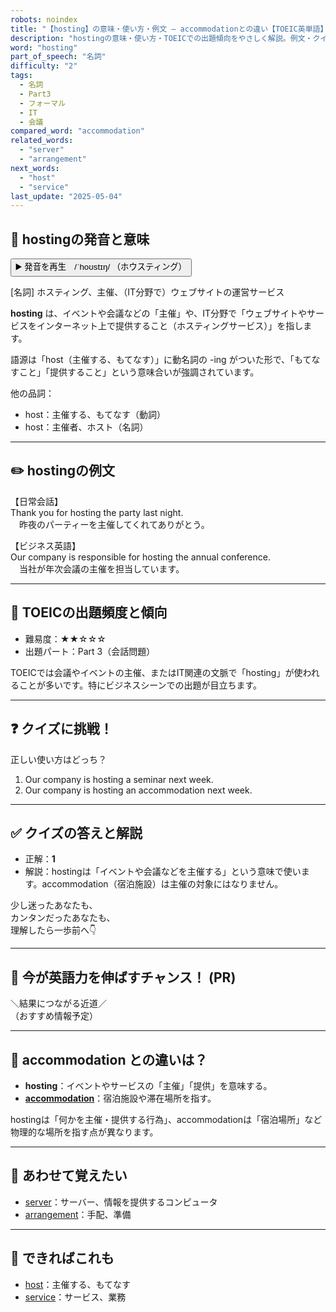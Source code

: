 ```yaml
---
robots: noindex
title: "【hosting】の意味・使い方・例文 ― accommodationとの違い【TOEIC英単語】"
description: "hostingの意味・使い方・TOEICでの出題傾向をやさしく解説。例文・クイズ付きでaccommodationとの違いもわかりやすく学べます。"
word: "hosting"
part_of_speech: "名詞"
difficulty: "2"
tags:
  - 名詞
  - Part3
  - フォーマル
  - IT
  - 会議
compared_word: "accommodation"
related_words:
  - "server"
  - "arrangement"
next_words:
  - "host"
  - "service"
last_update: "2025-05-04"
---
```


## 🔰 hostingの発音と意味

<button class="play-audio" onclick="playTTS('hosting')">
  <span class="play-audio-main">
    ▶️ 発音を再生　/ˈhoʊstɪŋ/
  </span>
  <span class="play-audio-sub">
    （ホウスティング）
  </span>
</button>

[名詞] ホスティング、主催、（IT分野で）ウェブサイトの運営サービス

**hosting** は、イベントや会議などの「主催」や、IT分野で「ウェブサイトやサービスをインターネット上で提供すること（ホスティングサービス）」を指します。

語源は「host（主催する、もてなす）」に動名詞の -ing がついた形で、「もてなすこと」「提供すること」という意味合いが強調されています。

他の品詞：  
- host：主催する、もてなす（動詞）
- host：主催者、ホスト（名詞）

---

## ✏️ hostingの例文

【日常会話】  
Thank you for hosting the party last night.  
　昨夜のパーティーを主催してくれてありがとう。

【ビジネス英語】  
Our company is responsible for hosting the annual conference.  
　当社が年次会議の主催を担当しています。

---

## 🎯 TOEICの出題頻度と傾向

- 難易度：★★☆☆☆
- 出題パート：Part 3（会話問題）

TOEICでは会議やイベントの主催、またはIT関連の文脈で「hosting」が使われることが多いです。特にビジネスシーンでの出題が目立ちます。

---

## ❓ クイズに挑戦！

正しい使い方はどっち？

1. Our company is hosting a seminar next week.  
2. Our company is hosting an accommodation next week.

---

## ✅ クイズの答えと解説

- 正解：**1**
- 解説：hostingは「イベントや会議などを主催する」という意味で使います。accommodation（宿泊施設）は主催の対象にはなりません。

少し迷ったあなたも、  
カンタンだったあなたも、  
理解したら一歩前へ👇️

---

## 🚀 今が英語力を伸ばすチャンス！ (PR)

<div class="info-center">
＼結果につながる近道／<br>  
（おすすめ情報予定）
</div>

---

## 🤔  accommodation との違いは？

- **hosting**：イベントやサービスの「主催」「提供」を意味する。
- **[accommodation](/accommodation)**：宿泊施設や滞在場所を指す。

hostingは「何かを主催・提供する行為」、accommodationは「宿泊場所」など物理的な場所を指す点が異なります。

---

## 🧩 あわせて覚えたい

- [server](/server)：サーバー、情報を提供するコンピュータ
- [arrangement](/arrangement)：手配、準備

---

## 📖 できればこれも

- [host](/host)：主催する、もてなす
- [service](/service)：サービス、業務

<!-- cvid: aid40_bid32 -->
